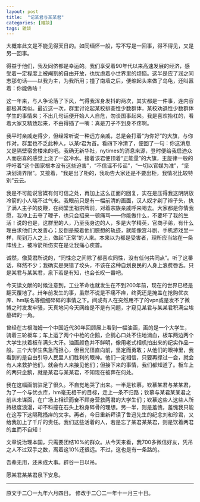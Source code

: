 ```yaml
---
layout: post
title:  "记某君与某某君"
categories: [雑談]
tags: 雑談
---
```


大概率此文是不能见得天日的。如同缅怀一般，写不写是一回事，得不得见，又是另一回事。

得益于他们，我及同侪都是幸运的。我们享受着90年代以来高速发展的经济，感受着一定程度上被阉割的自由开放，也忧虑着小世界里的烦恼。这半是应了润之同志那句话——以我为主，为我所用；撞了南墙之后，便缩起头来做了乌龟，还叫嚣着：你能做啥！

这一年来，与人争论落了下风，气得我浑身发抖的两次，其实都是一件事，连内容都极其类似。最近这一次，群里讨论起某校排查性少数群体，某校劝退性少数群体学生的事情来；不出几句话便开始人人自危，勿谈国事起来。我是喜欢抬杠的，看着大家又精致起来，不由得插了一嘴：真是刀子不到身不疼啊。

我平时亲戚走得少，但经常听说一种远方亲戚，总是会打着“为你好”的大旗，与你作对。群里也不乏此种人，以某r君为首。看四下冷清了，便回了一句：你这消息又是隔壁宿舍楼来的吧。我确无新华社，nytimes的消息来源，登时便给我启迪众人而窃喜的感觉上浇了一盆冷水。接着该君便顶着“正能量”的大旗，主旋律一般的呼吁着“这个国家根本没有这些迫害”，“不信谣不传谣”，“一切以官媒为准”，“坚决划清界限”。又接着，“我是出了柜的，我劝告大家还是不要出柜，我情况比较特别”云云。

我是不可能说官媒有何可信之处，再加上这么正面的回复，实在是压得我这阴阴放冷箭的小人喘不过气来。我眼前只是有一幅前清的画面，汉人奴才剃了辫子头，执了满人主子的皮鞭，在祠堂里祖宗牌前，对着宗族亲戚呼来喝去。大家都是你情我愿，我冲上去夺了鞭子，也只会招来一顿痛骂——你能做什么，不要坏了我的生活！说的也是，这群里的人，乃至我身边的人，多是大学精英，官商子弟，有什么理由求他们大发善心；反倒是按着他们臆想的轨迹，就能像宫斗剧、手机游戏里一样，爬到万人之上，做起“正常”的人来。本来以为都是受害者，理所应当站在一条阵线上，被冷箭所伤实在是让我痛心疾首。

诚然，像莫君所说的，“同性恋之间除了都喜欢同性，没有任何共同点”。听了这番话，释然不少；我确实是哭错了坟头，不该在这种自划良民的人身上浪费唇舌。只是某君与某某君，泉下若是有知，也会长叹一番吧。

今天读文献的时候注意到，工业革命也就发生在不到200年前，现在的世界已经是翻天覆地了。卅年前发生的事，虽然不说是不痛不痒，终究还是掩盖在抢购优衣库、hm联名等细细碎碎的事情之下。间或有人在突然用不了的vpn或是发不了微博之时发发牢骚，天真地问今天网络是不是有问题，才窥见某君与某某君积满尘埃墓碑的一角。

曾经在古根海姆一个中国近代30年回顾展上看到一幅油画，画的是一个大学生，骑着三轮板车；车上运了两个中枪的企鹅，企鹅心口处不住地淌血，板车两边两个大学生扶着板车满头大汗。油画颜色并不鲜明，像用老式相机拍出来的纪实作品一般。三个大学生焦急而担心，但目光径直向前，坚定而勇敢；从他们的眼神里，我看到的是自由引导人民里人们胜利的眼神。他们一定相信，只要再撑过一会，就会有人来救护他们，就会有人来接见他们；但接下来的事情，我们都知道了。板车上的两只企鹅，就是某君与某某君，不知现在被葬在何处。

我在这幅画前驻足了很久。不自觉地哭了出来。一半是钦慕，钦慕某君与某某君，为了一个与优衣库，hm毫无相干的目标，走上一条不归路；钦慕与某君某某君之前从未谋面，在广场上相识而奋不顾身营救两君的大学生们；钦慕这些人这些人所持极度浪漫，却不料撞在石头上粉身碎骨的理想。另一半，则是羞愧，羞愧我只能在这写下这隔靴搔痒的文字。再者，今日重新拜读了鲁迅先生的纪念刘和珍君，又给我加上了千斤的责任。我们这些活着的人，若是忘了某君某某君，则是饮着两君的血而不自知！

文章说治理本国，只需要团结10%的群众。从今天来看，我700多微信好友，凭吊之人不过双手之数，离着这10%还很远。不过，这也是有一条路的。

吾辈无用，还未成大事。辟谷一日以吊。

愿某君某某君泉下安息。

---
原文于二〇一九年六月四日。
修改于二〇二一年十一月三十日。